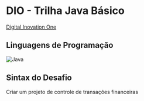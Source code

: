 # DIO - Trilha Java Básico

[Digital Inovation One](https://github.com/digitalinnovationone/trilha-java-basico/tree/main/desafios/sintaxe)

## Linguagens de Programação
![Java](https://img.shields.io/badge/java-%23ED8B00.svg?style=for-the-badge&logo=openjdk&logoColor=white)


## Sintax do Desafio
Criar um projeto de controle de transações financeiras 

